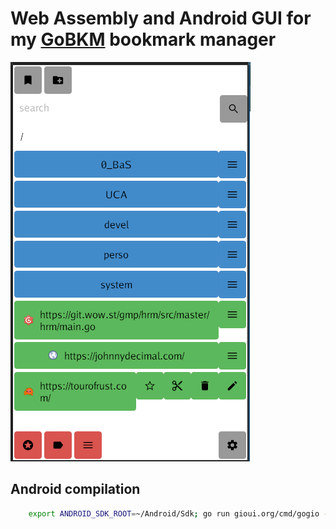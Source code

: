 # Web Assembly and Android GUI for my [GoBKM](https://github.com/tbellembois/gobkm) bookmark manager

![screenshot](screenshot.png)

## Android compilation

```bash
    export ANDROID_SDK_ROOT=~/Android/Sdk; go run gioui.org/cmd/gogio -target android .
```